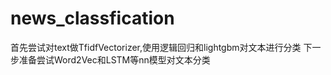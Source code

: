 # news_classfication
首先尝试对text做TfidfVectorizer,使用逻辑回归和lightgbm对文本进行分类
下一步准备尝试Word2Vec和LSTM等nn模型对文本分类
